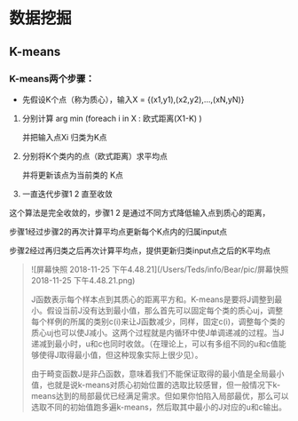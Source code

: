 # 数据挖掘

## K-means

### K-means两个步骤：

-  先假设K个点（称为质心），输入X = {(x1,y1),(x2,y2),...,(xN,yN)}



1. 分别计算 arg min (foreach i in X : 欧式距离(X1-K) )  

   并把输入点Xi 归类为K点

2. 分别将K个类内的点（欧式距离）求平均点

   并将更新该点为当前类的 K点

3. 一直迭代步骤1 2 直至收敛

这个算法是完全收敛的，步骤1 2 是通过不同方式降低输入点到质心的距离， 

步骤1经过步骤2的再次计算平均点更新每个K点内的归属input点

步骤2经过再归类之后再次计算平均点，提供更新归类input点之后的K平均点

> ![屏幕快照 2018-11-25 下午4.48.21](/Users/Teds/info/Bear/pic/屏幕快照 2018-11-25 下午4.48.21.png)
>
>   J函数表示每个样本点到其质心的距离平方和。K-means是要将J调整到最小。假设当前J没有达到最小值，那么首先可以固定每个类的质心uj，调整每个样例的所属的类别c(i)来让J函数减少，同样，固定c(i)，调整每个类的质心uj也可以使J减小。这两个过程就是内循环中使J单调递减的过程。当J递减到最小时，u和c也同时收敛。（在理论上，可以有多组不同的u和c值能够使得J取得最小值，但这种现象实际上很少见）。
>
> ​     由于畸变函数J是非凸函数，意味着我们不能保证取得的最小值是全局最小值，也就是说k-means对质心初始位置的选取比较感冒，但一般情况下k-means达到的局部最优已经满足需求。但如果你怕陷入局部最优，那么可以选取不同的初始值跑多遍k-means，然后取其中最小的J对应的u和c输出。

